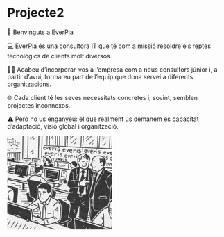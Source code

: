 # Projecte2

👋 Benvinguts a EverPia

💻 EverPia és una consultora IT que té com a missió resoldre els reptes tecnològics de clients molt diversos.

🧑‍💼 Acabeu d’incorporar-vos a l’empresa com a nous consultors júnior i, a partir d’avui, formareu part de l’equip que dona servei a diferents organitzacions.

🌐 Cada client té les seves necessitats concretes i, sovint, semblen projectes inconnexos.

⚠️ Però no us enganyeu: el que realment us demanem és capacitat d’adaptació, visió global i organització.

![Imatge que descriu el projecte](Tasca02/img/Projecte.2.png)
